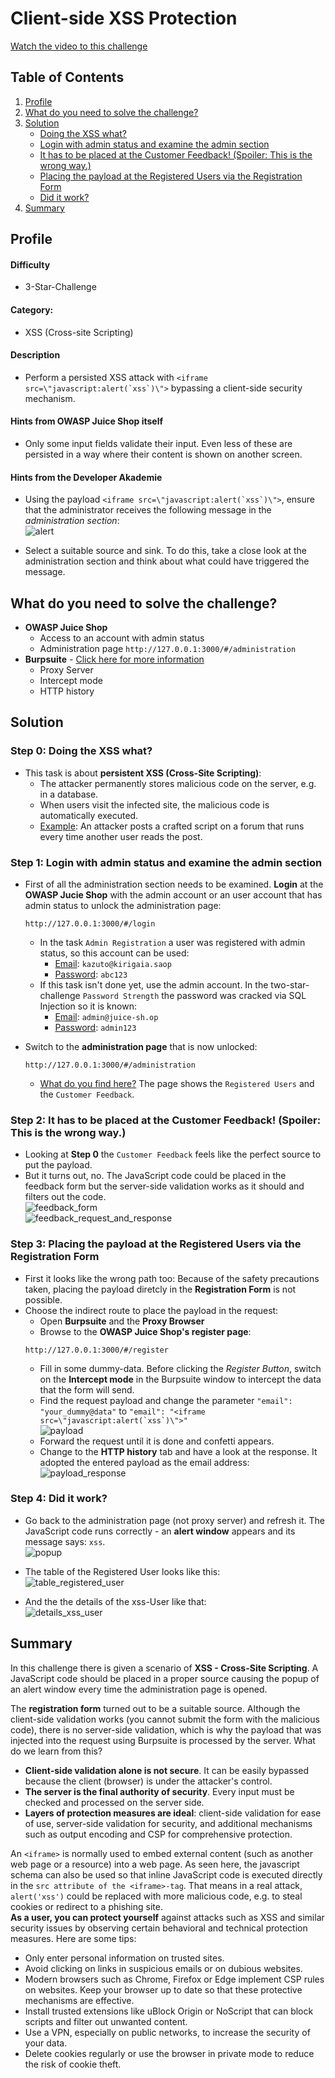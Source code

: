 # Client-side XSS Protection
<a href="https://go.screenpal.com/watch/cTVj2fneAOQ">Watch the video to this challenge</a>

## Table of Contents
1. <a href="#profile">Profile</a>  
2. <a href="#what-do-you-need-to-solve-the-challenge">What do you need to solve the challenge?</a>  
3. <a href="#solution">Solution</a> 
    - <a href="#step-0-doing-the-xss-what">Doing the XSS what?</a>
    - <a href="#step-1-login-with-admin-status-and-examine-the-admin-section">Login with admin status and examine the admin section</a>
    - <a href="#step-2-it-has-to-be-placed-at-the-customer-feedback-spoiler-this-is-the-wrong-way">It has to be placed at the Customer Feedback! (Spoiler: This is the wrong way.)</a>
    - <a href="#step-3-placing-the-payload-at-the-registered-users-via-the-registration-form">Placing the payload at the Registered Users via the Registration Form</a>
    - <a href="#step-4-did-it-work">Did it work?</a>
4. <a href="#summary">Summary</a> 

## Profile
#### Difficulty
- 3-Star-Challenge

#### Category:
- XSS (Cross-site Scripting)

#### Description
- Perform a persisted XSS attack with ```<iframe src=\"javascript:alert(`xss`)\">``` bypassing a client-side security mechanism.

#### Hints from OWASP Juice Shop itself
- Only some input fields validate their input. Even less of these are persisted in a way where their content is shown on another screen.

#### Hints from the Developer Akademie
- Using the payload ```<iframe src=\"javascript:alert(`xss`)\">```, ensure that the administrator receives the following message in the *administration section*:  
<img alt="alert" src="https://github.com/SarahZimmermann-Schmutzler/juice_shop_challenges/blob/main/client_side_xss_protection/alert.png"></img>

- Select a suitable source and sink. To do this, take a close look at the administration section and think about what could have triggered the message.

## What do you need to solve the challenge?
- **OWASP Juice Shop**
    - Access to an account with admin status
    - Administration page `http://127.0.0.1:3000/#/administration`
- **Burpsuite** - <a href="https://portswigger.net/burp">Click here for more information</a>
    - Proxy Server
    - Intercept mode
    - HTTP history

## Solution
### Step 0: Doing the XSS what?
- This task is about **persistent XSS (Cross-Site Scripting)**:
    - The attacker permanently stores malicious code on the server, e.g. in a database.
    - When users visit the infected site, the malicious code is automatically executed.
    - <ins>Example</ins>: An attacker posts a crafted script on a forum that runs every time another user reads the post.

### Step 1: Login with admin status and examine the admin section
- First of all the administration section needs to be examined. **Login** at the **OWASP Jucie Shop** with the admin account or an user account that has admin status to unlock the administration page:
    ```
    http://127.0.0.1:3000/#/login
    ```
    - In the task `Admin Registration` a user was registered with admin status, so this account can be used:
        - <ins>Email</ins>: `kazuto@kirigaia.saop`
        - <ins>Password</ins>: `abc123`
    - If this task isn't done yet, use the admin account. In the two-star-challenge `Password Strength` the password was cracked via SQL Injection so it is known:
        - <ins>Email</ins>: `admin@juice-sh.op`
        - <ins>Password</ins>: `admin123`

- Switch to the **administration page** that is now unlocked:  
    ```
    http://127.0.0.1:3000/#/administration
    ```
    - <ins>What do you find here?</ins> The page shows the `Registered Users` and the `Customer Feedback`.

### Step 2: It has to be placed at the **Customer Feedback**! (Spoiler: This is the wrong way.)
- Looking at **Step 0** the `Customer Feedback` feels like the perfect source to put the payload.
- But it turns out, no. The JavaScript code could be placed in the feedback form but the server-side validation works as it should and filters out the code.  
<img alt="feedback_form" src="https://github.com/SarahZimmermann-Schmutzler/juice_shop_challenges/blob/main/client_side_xss_protection/feedback_form.png"></img>  
<img alt="feedback_request_and_response" src="https://github.com/SarahZimmermann-Schmutzler/juice_shop_challenges/blob/main/client_side_xss_protection/feedback_response.png"></img>


### Step 3: Placing the payload at the Registered Users via the **Registration Form**
- First it looks like the wrong path too: Because of the safety precautions taken, placing the payload diretcly in the **Registration Form** is not possible.
- Choose the indirect route to place the payload in the request:
    - Open **Burpsuite** and the **Proxy Browser**
    - Browse to the **OWASP Juice Shop's register page**:
    ```
    http://127.0.0.1:3000/#/register
    ```
    - Fill in some dummy-data. Before clicking the *Register Button*, switch on the **Intercept mode** in the Burpsuite window to intercept the data that the form will send.
    - Find the request payload and change the parameter `"email": "your_dummy@data"` to ```"email": "<iframe src=\"javascript:alert(`xss`)\">"```  
    <img alt="payload" src="https://github.com/SarahZimmermann-Schmutzler/juice_shop_challenges/blob/main/client_side_xss_protection/payload.png"></img>
    - Forward the request until it is done and confetti appears.
    - Change to the **HTTP history** tab and have a look at the response. It adopted the entered payload as the email address:
    <img alt="payload_response" src="https://github.com/SarahZimmermann-Schmutzler/juice_shop_challenges/blob/main/client_side_xss_protection/payload_response.png"></img>


### Step 4: Did it work?
- Go back to the administration page (not proxy server) and refresh it. The JavaScript code runs correctly - an **alert window** appears and its message says: `xss`.  
<img alt="popup" src="https://github.com/SarahZimmermann-Schmutzler/juice_shop_challenges/blob/main/client_side_xss_protection/popup.png"></img>

- The table of the Registered User looks like this:  
<img alt="table_registered_user" src="https://github.com/SarahZimmermann-Schmutzler/juice_shop_challenges/blob/main/client_side_xss_protection/table.png"></img>

- And the the details of the xss-User like that:  
<img alt="details_xss_user" src="https://github.com/SarahZimmermann-Schmutzler/juice_shop_challenges/blob/main/client_side_xss_protection/details.png"></img>

## Summary
In this challenge there is given a scenario of **XSS - Cross-Site Scripting**. A JavaScript code should be placed in a proper source causing the popup of an alert window every time the administration page is opened.    
      
The **registration form** turned out to be a suitable source. Although the client-side validation works (you cannot submit the form with the malicious code), there is no server-side validation, which is why the payload that was injected into the request using Burpsuite is processed by the server. What do we learn from this?
- **Client-side validation alone is not secure**. It can be easily bypassed because the client (browser) is under the attacker's control.
- **The server is the final authority of security**. Every input must be checked and processed on the server side.
- **Layers of protection measures are ideal**: client-side validation for ease of use, server-side validation for security, and additional mechanisms such as output encoding and CSP for comprehensive protection.
  
An `<iframe>` is normally used to embed external content (such as another web page or a resource) into a web page. As seen here, the javascript schema can also be used so that inline JavaScript code is executed directly in the `src attribute of the <iframe>-tag`. That means in a real attack, `alert('xss')` could be replaced with more malicious code, e.g. to steal cookies or redirect to a phishing site.  
**As a user, you can protect yourself** against attacks such as XSS and similar security issues by observing certain behavioral and technical protection measures. Here are some tips:
- Only enter personal information on trusted sites.
- Avoid clicking on links in suspicious emails or on dubious websites.
- Modern browsers such as Chrome, Firefox or Edge implement CSP rules on websites. Keep your browser up to date so that these protective mechanisms are effective.
- Install trusted extensions like uBlock Origin or NoScript that can block scripts and filter out unwanted content.
- Use a VPN, especially on public networks, to increase the security of your data.
- Delete cookies regularly or use the browser in private mode to reduce the risk of cookie theft.

